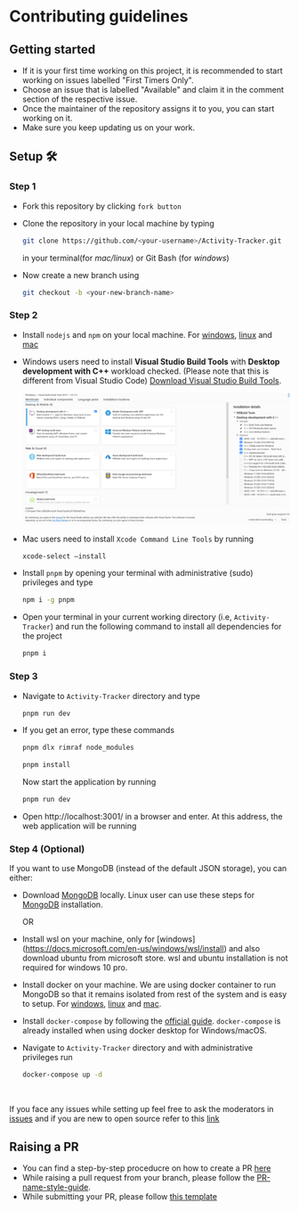 # Contributing guidelines

## Getting started

- If it is your first time working on this project, it is recommended to start working on issues labelled "First Timers Only".
- Choose an issue that is labelled "Available" and claim it in the comment section of the respective issue.
- Once the maintainer of the repository assigns it to you, you can start working on it.
- Make sure you keep updating us on your work.

## Setup 🛠️

### Step 1

- Fork this repository by clicking `fork button`

- Clone the repository in your local machine by typing

  ```sh
  git clone https://github.com/<your-username>/Activity-Tracker.git
  ```

  in your terminal(for _mac/linux_) or Git Bash (for _windows_)

- Now create a new branch using

  ```sh
  git checkout -b <your-new-branch-name>
  ```

### Step 2

- Install `nodejs` and `npm` on your local machine. For [windows](https://www.geeksforgeeks.org/installation-of-node-js-on-windows/), [linux](https://www.digitalocean.com/community/tutorials/how-to-install-node-js-on-ubuntu-20-04) and [mac](https://nodesource.com/blog/installing-nodejs-tutorial-mac-os-x/)

- Windows users need to install **Visual Studio Build Tools** with **Desktop development with C++** workload checked. (Please note that this is different from Visual Studio Code)
  [Download Visual Studio Build Tools](https://visualstudio.microsoft.com/thank-you-downloading-visual-studio/?sku=BuildTools).

  ![visual studio installer](assets/vs-installer.png)

- Mac users need to install `Xcode Command Line Tools` by running

  ```sh
  xcode-select –install
  ```

- Install `pnpm` by opening your terminal with administrative (sudo) privileges and type

  ```sh
  npm i -g pnpm
  ```

- Open your terminal in your current working directory (i.e, `Activity-Tracker`) and run the following command to install all dependencies for the project

  ```sh
  pnpm i
  ```

### Step 3

- Navigate to `Activity-Tracker` directory and type

  ```sh
  pnpm run dev
  ```

- If you get an error, type these commands

  ```sh
  pnpm dlx rimraf node_modules
  ```

  ```sh
  pnpm install
  ```

  Now start the application by running

  ```sh
  pnpm run dev
  ```

- Open http://localhost:3001/ in a browser and enter. At this address, the web application will be running

### Step 4 (Optional)

If you want to use MongoDB (instead of the default JSON storage), you can either:

- Download [MongoDB](https://www.mongodb.com/try/download/community) locally.
  Linux user can use these steps for [MongoDB](https://docs.mongodb.com/manual/tutorial/install-mongodb-on-ubuntu/) installation.

  OR

- Install wsl on your machine, only for [windows] (https://docs.microsoft.com/en-us/windows/wsl/install) and also download ubuntu from microsoft store.
  wsl and ubuntu installation is not required for windows 10 pro.

- Install docker on your machine. We are using docker container to run MongoDB so that it remains isolated from rest of the system and is easy to setup. For [windows](https://docs.docker.com/desktop/windows/install/), [linux](https://docs.docker.com/engine/install/ubuntu/) and [mac](https://docs.docker.com/desktop/mac/install/).

- Install `docker-compose` by following the [official guide](https://docs.docker.com/compose/install/).
  `docker-compose` is already installed when using docker desktop for Windows/macOS.

- Navigate to `Activity-Tracker` directory and with administrative privileges run

  ```sh
  docker-compose up -d
  ```

</br>

If you face any issues while setting up feel free to ask the moderators in [issues](https://github.com/OpenLake/Activity-Tracker/issues) and if you are new to open source refer to this [link](https://github.com/firstcontributions/first-contributions)

## Raising a PR

- You can find a step-by-step proceducre on how to create a PR [here](https://github.com/OpenLake/Activity-Tracker/wiki/A-step-by-step-procedure-for-creating-a-PR)
- While raising a pull request from your branch, please follow the [PR-name-style-guide](https://github.com/OpenLake/Activity-Tracker/wiki/PR-name-style-guide).
- While submitting your PR, please follow [this template](https://github.com/OpenLake/Activity-Tracker/blob/main/.github/PULL_REQUEST_TEMPLATE.md)
